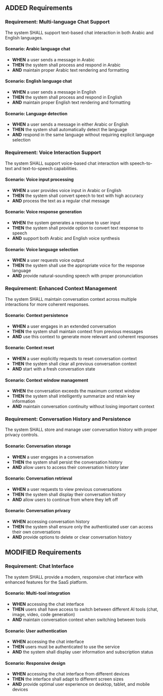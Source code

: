 ## ADDED Requirements
### Requirement: Multi-language Chat Support
The system SHALL support text-based chat interaction in both Arabic and English languages.

#### Scenario: Arabic language chat
- **WHEN** a user sends a message in Arabic
- **THEN** the system shall process and respond in Arabic
- **AND** maintain proper Arabic text rendering and formatting

#### Scenario: English language chat
- **WHEN** a user sends a message in English
- **THEN** the system shall process and respond in English
- **AND** maintain proper English text rendering and formatting

#### Scenario: Language detection
- **WHEN** a user sends a message in either Arabic or English
- **THEN** the system shall automatically detect the language
- **AND** respond in the same language without requiring explicit language selection

### Requirement: Voice Interaction Support
The system SHALL support voice-based chat interaction with speech-to-text and text-to-speech capabilities.

#### Scenario: Voice input processing
- **WHEN** a user provides voice input in Arabic or English
- **THEN** the system shall convert speech to text with high accuracy
- **AND** process the text as a regular chat message

#### Scenario: Voice response generation
- **WHEN** the system generates a response to user input
- **THEN** the system shall provide option to convert text response to speech
- **AND** support both Arabic and English voice synthesis

#### Scenario: Voice language selection
- **WHEN** a user requests voice output
- **THEN** the system shall use the appropriate voice for the response language
- **AND** provide natural-sounding speech with proper pronunciation

### Requirement: Enhanced Context Management
The system SHALL maintain conversation context across multiple interactions for more coherent responses.

#### Scenario: Context persistence
- **WHEN** a user engages in an extended conversation
- **THEN** the system shall maintain context from previous messages
- **AND** use this context to generate more relevant and coherent responses

#### Scenario: Context reset
- **WHEN** a user explicitly requests to reset conversation context
- **THEN** the system shall clear all previous conversation context
- **AND** start with a fresh conversation state

#### Scenario: Context window management
- **WHEN** the conversation exceeds the maximum context window
- **THEN** the system shall intelligently summarize and retain key information
- **AND** maintain conversation continuity without losing important context

### Requirement: Conversation History and Persistence
The system SHALL store and manage user conversation history with proper privacy controls.

#### Scenario: Conversation storage
- **WHEN** a user engages in a conversation
- **THEN** the system shall persist the conversation history
- **AND** allow users to access their conversation history later

#### Scenario: Conversation retrieval
- **WHEN** a user requests to view previous conversations
- **THEN** the system shall display their conversation history
- **AND** allow users to continue from where they left off

#### Scenario: Conversation privacy
- **WHEN** accessing conversation history
- **THEN** the system shall ensure only the authenticated user can access their own conversations
- **AND** provide options to delete or clear conversation history

## MODIFIED Requirements
### Requirement: Chat Interface
The system SHALL provide a modern, responsive chat interface with enhanced features for the SaaS platform.

#### Scenario: Multi-tool integration
- **WHEN** accessing the chat interface
- **THEN** users shall have access to switch between different AI tools (chat, image, video, code generation)
- **AND** maintain conversation context when switching between tools

#### Scenario: User authentication
- **WHEN** accessing the chat interface
- **THEN** users must be authenticated to use the service
- **AND** the system shall display user information and subscription status

#### Scenario: Responsive design
- **WHEN** accessing the chat interface from different devices
- **THEN** the interface shall adapt to different screen sizes
- **AND** provide optimal user experience on desktop, tablet, and mobile devices



